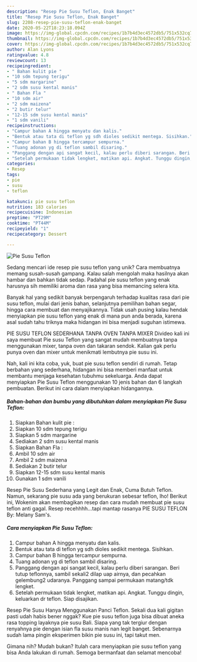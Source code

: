 ```yaml
---
description: "Resep Pie Susu Teflon, Enak Banget"
title: "Resep Pie Susu Teflon, Enak Banget"
slug: 2208-resep-pie-susu-teflon-enak-banget
date: 2020-05-22T18:23:18.094Z
image: https://img-global.cpcdn.com/recipes/1b7b4d3ec4572db5/751x532cq70/pie-susu-teflon-foto-resep-utama.jpg
thumbnail: https://img-global.cpcdn.com/recipes/1b7b4d3ec4572db5/751x532cq70/pie-susu-teflon-foto-resep-utama.jpg
cover: https://img-global.cpcdn.com/recipes/1b7b4d3ec4572db5/751x532cq70/pie-susu-teflon-foto-resep-utama.jpg
author: Alan Lyons
ratingvalue: 4.8
reviewcount: 13
recipeingredient:
- " Bahan kulit pie "
- "10 sdm tepung terigu"
- "5 sdm margarine"
- "2 sdm susu kental manis"
- " Bahan Fla "
- "10 sdm air"
- "2 sdm maizena"
- "2 butir telur"
- "12-15 sdm susu kental manis"
- "1 sdm vanili"
recipeinstructions:
- "Campur bahan A hingga menyatu dan kalis."
- "Bentuk atau tata di teflon yg sdh dioles sedikit mentega. Sisihkan."
- "Campur bahan B hingga tercampur sempurna."
- "Tuang adonan yg di teflon sambil disaring."
- "Panggang dengan api sangat kecil, kalau perlu diberi sarangan. Beri tutup teflonnya, sambil sekali2 dilap uap airnya, dan pecahkan gelembung2 udaranya. Panggang sampai permukaan matang/tdk lengket."
- "Setelah permukaan tidak lengket, matikan api. Angkat. Tunggu dingin, keluarkan dr teflon. Siap disajikan."
categories:
- Resep
tags:
- pie
- susu
- teflon

katakunci: pie susu teflon 
nutrition: 183 calories
recipecuisine: Indonesian
preptime: "PT29M"
cooktime: "PT44M"
recipeyield: "1"
recipecategory: Dessert

---
```



![Pie Susu Teflon](https://img-global.cpcdn.com/recipes/1b7b4d3ec4572db5/751x532cq70/pie-susu-teflon-foto-resep-utama.jpg)

Sedang mencari ide resep pie susu teflon yang unik? Cara membuatnya memang susah-susah gampang. Kalau salah mengolah maka hasilnya akan hambar dan bahkan tidak sedap. Padahal pie susu teflon yang enak harusnya sih memiliki aroma dan rasa yang bisa memancing selera kita.

Banyak hal yang sedikit banyak berpengaruh terhadap kualitas rasa dari pie susu teflon, mulai dari jenis bahan, selanjutnya pemilihan bahan segar, hingga cara membuat dan menyajikannya. Tidak usah pusing kalau hendak menyiapkan pie susu teflon yang enak di mana pun anda berada, karena asal sudah tahu triknya maka hidangan ini bisa menjadi suguhan istimewa.

PIE SUSU TEFLON SEDERHANA TANPA OVEN TANPA MIXER Divideo kali ini saya membuat Pie susu Teflon yang sangat mudah membuatnya tanpa menggunakan mixer, tanpa oven dan takaran sendok. Kalian gak perlu punya oven dan mixer untuk menikmati lembutnya pie susu ini.


Nah, kali ini kita coba, yuk, buat pie susu teflon sendiri di rumah. Tetap berbahan yang sederhana, hidangan ini bisa memberi manfaat untuk membantu menjaga kesehatan tubuhmu sekeluarga. Anda dapat menyiapkan Pie Susu Teflon menggunakan 10 jenis bahan dan 6 langkah pembuatan. Berikut ini cara dalam menyiapkan hidangannya.

<!--inarticleads1-->

##### Bahan-bahan dan bumbu yang dibutuhkan dalam menyiapkan Pie Susu Teflon:

1. Siapkan  Bahan kulit pie :
1. Siapkan 10 sdm tepung terigu
1. Siapkan 5 sdm margarine
1. Sediakan 2 sdm susu kental manis
1. Siapkan  Bahan Fla :
1. Ambil 10 sdm air
1. Ambil 2 sdm maizena
1. Sediakan 2 butir telur
1. Siapkan 12-15 sdm susu kental manis
1. Gunakan 1 sdm vanili


Resep Pie Susu Sederhana yang Legit dan Enak, Cuma Butuh Teflon. Namun, sekarang pie susu ada yang berukuran sebesar teflon, lho! Berikut ini, Wokenim akan membagikan resep dan cara mudah membuat pie susu teflon anti gagal. Resep recehhhh…tapi mantap rasanya PIE SUSU TEFLON By: Melany Sam&#39;s. 

<!--inarticleads2-->

##### Cara menyiapkan Pie Susu Teflon:

1. Campur bahan A hingga menyatu dan kalis.
1. Bentuk atau tata di teflon yg sdh dioles sedikit mentega. Sisihkan.
1. Campur bahan B hingga tercampur sempurna.
1. Tuang adonan yg di teflon sambil disaring.
1. Panggang dengan api sangat kecil, kalau perlu diberi sarangan. Beri tutup teflonnya, sambil sekali2 dilap uap airnya, dan pecahkan gelembung2 udaranya. Panggang sampai permukaan matang/tdk lengket.
1. Setelah permukaan tidak lengket, matikan api. Angkat. Tunggu dingin, keluarkan dr teflon. Siap disajikan.


Resep Pie Susu Hanya Menggunakan Panci Teflon. Sekali dua kali gigitan pasti udah habis bener nggak? Kue pie susu teflon juga bisa dibuat aneka rasa topping layaknya pie susu Bali. Siapa yang tak tergiur dengan renyahnya pie dengan isian fla susu manis nan legit banget. Sebenarnya sudah lama pingin eksperimen bikin pie susu ini, tapi takut men. 

Gimana nih? Mudah bukan? Itulah cara menyiapkan pie susu teflon yang bisa Anda lakukan di rumah. Semoga bermanfaat dan selamat mencoba!
